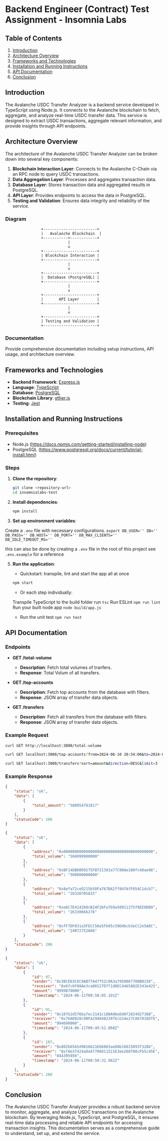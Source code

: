 # Backend Engineer (Contract) Test Assignment - Insomnia Labs

## Table of Contents
1. [Introduction](#introduction)
2. [Architecture Overview](#architecture-overview)
3. [Frameworks and Technologies](#frameworks-and-technologies)
4. [Installation and Running Instructions](#installation-and-running-instructions)
5. [API Documentation](#api-documentation)
6. [Conclusion](#conclusion)

## Introduction
The Avalanche USDC Transfer Analyzer is a backend service developed in TypeScript using Node.js. It connects to the Avalanche blockchain to fetch, aggregate, and analyze real-time USDC transfer data. This service is designed to extract USDC transactions, aggregate relevant information, and provide insights through API endpoints.

## Architecture Overview
The architecture of the Avalanche USDC Transfer Analyzer can be broken down into several key components:

1. **Blockchain Interaction Layer**: Connects to the Avalanche C-Chain via an RPC node to query USDC transactions.
2. **Data Aggregation Layer**: Processes and aggregates transaction data.
3. **Database Layer**: Stores transaction data and aggregated results in PostgreSQL. 
4. **API Layer**: Provides endpoints to access the data in PostgreSQL.
5. **Testing and Validation**: Ensures data integrity and reliability of the service.

### Diagram
```plaintext
                +------------------------+
                |   Avalanche Blockchain  |
                +-----------+------------+
                            |
                            v
                +------------------------+
                | Blockchain Interaction |
                +------------------------+
                            |
                            v
                +------------------------+
                |  Database (PostgreSQL) |
                +------------------------+
                            |
                            v
                +------------------------+
                |       API Layer        |
                +------------------------+
                            |
                            v
                +------------------------+
                | Testing and Validation |
                +------------------------+

```
### Documentation
Provide comprehensive documentation including setup instructions, API usage, and architecture overview.

## Frameworks and Technologies
- **Backend Framework**: [Express.js](https://expressjs.com/en/starter/installing.html)
- **Language**: [TypeScript](https://www.npmjs.com/package/typescript)
- **Database**: [PostgreSQL](https://www.postgresql.org/docs/current/tutorial-install.html)
- **Blockchain Library**: [ether.js](https://docs.ethers.org/v5/getting-started/)
- **Testing**: [Jest](https://jestjs.io/docs/getting-started)

## Installation and Running Instructions
### Prerequisites
- Node.js (https://docs.npmjs.com/getting-started/installing-node)
- PostgreSQL (https://www.postgresql.org/docs/current/tutorial-install.html)

### Steps
1. **Clone the repository**:
   ```bash
   git clone <repository-url>
   cd insomnialabs-test
   ```

2. **Install dependencies**:
   ```bash
   npm install
   ```

3. **Set up environment variables**:

  Create a `.env` file with necessary configurations.
   `export DB_USER='' DB='' DB_PASS='' DB_HOST='' DB_PORT='' DB_MAX_CLIENTS='' DB_IDLE_TIMEOUT_MS=''`

  this can also be done by creating a `.env` file in the root of this project see `.env.example` for a reference

5. **Run the application**:
   - Quickstart: transpile, lint and start the app all at once
   
   ```bash
   npm start
   ```

   - Or each step individually:

    Transpile TypeScript to the build folder
       run `tsc`
    Run ESLint
       `npm run lint`
    Run your built node app
       `node build/app.js`

   - Run the unit test
       `npm run test`

## API Documentation
### Endpoints
- **GET /total-volume**
  - **Description**: Fetch total volumes of tranfers.
  - **Response**: Total Volum of all transfers.

- **GET /top-accounts**
  - **Description**: Fetch top accounts from the database with filters.
  - **Response**: JSON array of transfer data objects.

- **GET /transfers**
  - **Description**: Fetch all transfers from the database with filters.
  - **Response**: JSON array of transfer data objects.

### Example Request
```bash
curl GET http://localhost:3000/total-volume
```
```bash
curl GET localhost:3000/top-accounts?from=2024-06-10 20:54:06&to=2024-06-11 20:54:15&limit=5&offset=0
```
```bash
curl GET localhost:3000/transfers?sort=amount&direction=DESC&limit=3
```

### Example Response
```json
{
    "status": "ok",
    "data": [
        {
            "total_amount": "580954781817"
        }
    ],
    "statusCode": 200
}
```
```json
{
    "status": "ok",
    "data": [
        {
            "address": "0x0000000000000000000000000000000000000000",
            "total_volume": "504999900000"
        },
        {
            "address": "0xBF14DB80D9275FB721383a77C00Ae180fc40ae98",
            "total_volume": "500000000000"
        },
        {
            "address": "0x8efa72ceD215b58Fa767B42ff84fAfF054C1dcb7",
            "total_volume": "26330705815"
        },
        {
            "address": "0xe6C7E4142b0cB24F2bFa7b9a50911375f8EE8DB9",
            "total_volume": "26330666276"
        },
        {
            "address": "0xfF7DF031a3FECC56e5Fb95c59D46cb3eCC2e5A8C",
            "total_volume": "24072752666"
        }
    ],
    "statusCode": 200
}
```
```json
{
    "status": "ok",
    "data": [
        {
            "id": 97,
            "sender": "0x3BCE63C6C9ABf7A47f52c9A3a7950867700B0158",
            "receiver": "0x6fc6F08Ae3ca06527D7f1d0EC4465A02E343e425",
            "amount": "9999870000",
            "timestamp": "2024-06-11T09:50:05.101Z"
        },
        {
            "id": 91,
            "sender": "0x187b2d576ba7ec2141c180A96eDd0f202492f36B",
            "receiver": "0x7688928c9BFA294048238f6cb34e27C067016Df6",
            "amount": "994690000",
            "timestamp": "2024-06-11T09:49:52.868Z"
        },
        {
            "id": 107,
            "sender": "0x802b65b5d9016621E66003aeD0b16615093f328b",
            "receiver": "0xfAe3f424a0a47706811521E3ee268f00cFb5c45E",
            "amount": "844395956",
            "timestamp": "2024-06-11T09:50:32.982Z"
        }
    ],
    "statusCode": 200
}
```

## Conclusion
The Avalanche USDC Transfer Analyzer provides a robust backend service to monitor, aggregate, and analyze USDC transactions on the Avalanche blockchain. By leveraging Node.js, TypeScript, and PostgreSQL, it ensures real-time data processing and reliable API endpoints for accessing transaction insights. This documentation serves as a comprehensive guide to understand, set up, and extend the service.
